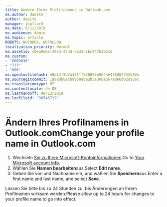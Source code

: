 ```yaml
---
title: Ändern Ihres Profilnamens in Outlook.com
ms.author: daeite
author: daeite
manager: joallard
ms.date: 6/11/2019
ms.audience: Admin
ms.topic: article
ROBOTS: NOINDEX, NOFOLLOW
localization_priority: Normal
ms.assetid: c0ea9dbe-2953-474d-ab31-2bc447b2e21d
ms.custom:
- "8000036"
- "777"
- "806"
ms.openlocfilehash: e8b13f8b7a15fff520085e0644e4f8d9f732d92e
ms.sourcegitcommit: 1d98db8acb9959aba3b5e308a567ade6b62da56c
ms.translationtype: MT
ms.contentlocale: de-DE
ms.lasthandoff: 08/22/2019
ms.locfileid: "36546719"
---
```

# <a name="change-your-profile-name-in-outlookcom"></a><span data-ttu-id="5f200-102">Ändern Ihres Profilnamens in Outlook.com</span><span class="sxs-lookup"><span data-stu-id="5f200-102">Change your profile name in Outlook.com</span></span>

1. <span data-ttu-id="5f200-103">Wechseln [Sie zu Ihren Microsoft-Kontoinformationen](https://go.microsoft.com/fwlink/p/?linkid=860841).</span><span class="sxs-lookup"><span data-stu-id="5f200-103">Go to [Your Microsoft account info](https://go.microsoft.com/fwlink/p/?linkid=860841).</span></span>
2. <span data-ttu-id="5f200-104">Wählen Sie **Namen bearbeiten**aus.</span><span class="sxs-lookup"><span data-stu-id="5f200-104">Select **Edit name**.</span></span>
3. <span data-ttu-id="5f200-105">Geben Sie vor-und Nachname ein, und wählen Sie **Speichern**aus.</span><span class="sxs-lookup"><span data-stu-id="5f200-105">Enter a first name and last name, and select **Save**.</span></span>

<span data-ttu-id="5f200-106">Lassen Sie bitte bis zu 24 Stunden zu, bis Änderungen an Ihrem Profilnamen wirksam werden.</span><span class="sxs-lookup"><span data-stu-id="5f200-106">Please allow up to 24 hours for changes to your profile name to go into effect.</span></span>
